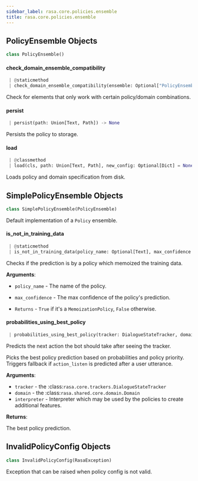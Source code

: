 ```yaml
---
sidebar_label: rasa.core.policies.ensemble
title: rasa.core.policies.ensemble
---
```

## PolicyEnsemble Objects

```python
class PolicyEnsemble()
```

#### check\_domain\_ensemble\_compatibility

```python
 | @staticmethod
 | check_domain_ensemble_compatibility(ensemble: Optional["PolicyEnsemble"], domain: Optional[Domain]) -> None
```

Check for elements that only work with certain policy/domain combinations.

#### persist

```python
 | persist(path: Union[Text, Path]) -> None
```

Persists the policy to storage.

#### load

```python
 | @classmethod
 | load(cls, path: Union[Text, Path], new_config: Optional[Dict] = None, finetuning_epoch_fraction: float = 1.0) -> "PolicyEnsemble"
```

Loads policy and domain specification from disk.

## SimplePolicyEnsemble Objects

```python
class SimplePolicyEnsemble(PolicyEnsemble)
```

Default implementation of a `Policy` ensemble.

#### is\_not\_in\_training\_data

```python
 | @staticmethod
 | is_not_in_training_data(policy_name: Optional[Text], max_confidence: Optional[float] = None) -> bool
```

Checks if the prediction is by a policy which memoized the training data.

**Arguments**:

- `policy_name` - The name of the policy.
- `max_confidence` - The max confidence of the policy&#x27;s prediction.
  
- `Returns` - `True` if it&#x27;s a `MemoizationPolicy`, `False` otherwise.

#### probabilities\_using\_best\_policy

```python
 | probabilities_using_best_policy(tracker: DialogueStateTracker, domain: Domain, interpreter: NaturalLanguageInterpreter, **kwargs: Any, ,) -> PolicyPrediction
```

Predicts the next action the bot should take after seeing the tracker.

Picks the best policy prediction based on probabilities and policy priority.
Triggers fallback if `action_listen` is predicted after a user utterance.

**Arguments**:

- `tracker` - the :class:`rasa.core.trackers.DialogueStateTracker`
- `domain` - the :class:`rasa.shared.core.domain.Domain`
- `interpreter` - Interpreter which may be used by the policies to create
  additional features.
  

**Returns**:

  The best policy prediction.

## InvalidPolicyConfig Objects

```python
class InvalidPolicyConfig(RasaException)
```

Exception that can be raised when policy config is not valid.

